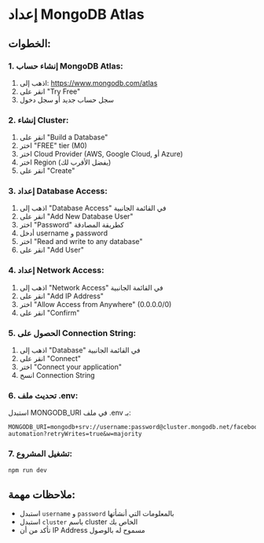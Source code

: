 # إعداد MongoDB Atlas

## الخطوات:

### 1. إنشاء حساب MongoDB Atlas:
1. اذهب إلى: https://www.mongodb.com/atlas
2. انقر على "Try Free"
3. سجل حساب جديد أو سجل دخول

### 2. إنشاء Cluster:
1. انقر على "Build a Database"
2. اختر "FREE" tier (M0)
3. اختر Cloud Provider (AWS, Google Cloud, أو Azure)
4. اختر Region (يفضل الأقرب لك)
5. انقر على "Create"

### 3. إعداد Database Access:
1. اذهب إلى "Database Access" في القائمة الجانبية
2. انقر على "Add New Database User"
3. اختر "Password" كطريقة المصادقة
4. أدخل username و password
5. اختر "Read and write to any database"
6. انقر على "Add User"

### 4. إعداد Network Access:
1. اذهب إلى "Network Access" في القائمة الجانبية
2. انقر على "Add IP Address"
3. اختر "Allow Access from Anywhere" (0.0.0.0/0)
4. انقر على "Confirm"

### 5. الحصول على Connection String:
1. اذهب إلى "Database" في القائمة الجانبية
2. انقر على "Connect"
3. اختر "Connect your application"
4. انسخ Connection String

### 6. تحديث ملف .env:
استبدل MONGODB_URI في ملف .env بـ:
```
MONGODB_URI=mongodb+srv://username:password@cluster.mongodb.net/facebook-automation?retryWrites=true&w=majority
```

### 7. تشغيل المشروع:
```bash
npm run dev
```

## ملاحظات مهمة:
- استبدل `username` و `password` بالمعلومات التي أنشأتها
- استبدل `cluster` باسم cluster الخاص بك
- تأكد من أن IP Address مسموح له بالوصول 